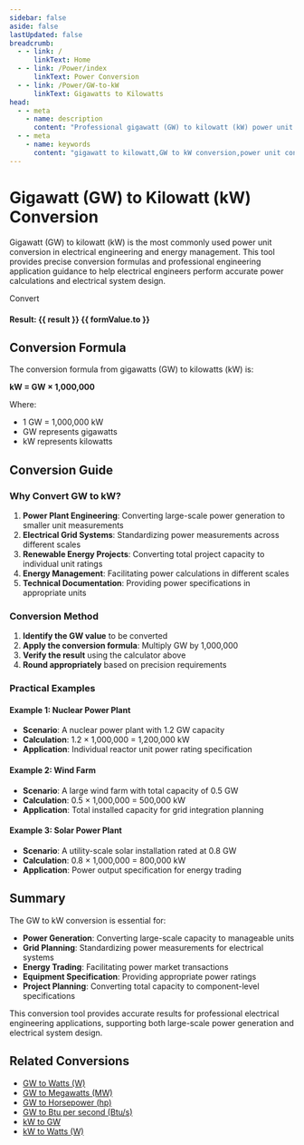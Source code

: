 ```yaml
---
sidebar: false
aside: false
lastUpdated: false
breadcrumb:
  - - link: /
      linkText: Home
  - - link: /Power/index
      linkText: Power Conversion
  - - link: /Power/GW-to-kW
      linkText: Gigawatts to Kilowatts
head:
  - - meta
    - name: description
      content: "Professional gigawatt (GW) to kilowatt (kW) power unit conversion tool. Provides precise conversion formulas, electrical engineering application examples, and detailed technical explanations, suitable for power plants, electrical grid systems, and renewable energy project power calculations."
  - - meta
    - name: keywords
      content: "gigawatt to kilowatt,GW to kW conversion,power unit conversion,electrical engineering calculation,power plant power,electrical grid systems,renewable energy projects,nuclear power plant power,wind farm power,solar power generation,power conversion tool,ギガワット,キロワット,電力変換"
---
```

# Gigawatt (GW) to Kilowatt (kW) Conversion

Gigawatt (GW) to kilowatt (kW) is the most commonly used power unit conversion in electrical engineering and energy management. This tool provides precise conversion formulas and professional engineering application guidance to help electrical engineers perform accurate power calculations and electrical system design.

<script setup>
const seoKey = [
  'gigawatt to kilowatt', 'GW to kW conversion', 'power unit conversion', 'electrical engineering calculation',
  'power plant power', 'electrical grid systems', 'renewable energy projects', 'nuclear power plant power',
  'wind farm power', 'solar power generation', 'power conversion tool', 'ギガワット', 'キロワット', '電力変換'
]
import { onMounted,reactive,inject ,ref  } from 'vue'
import { NButton,NForm ,NFormItem,NInput,NInputNumber,NSelect,NCard,useMessage ,NGrid ,NGi } from 'naive-ui'
import { defineClientComponent } from 'vitepress'
import { Power } from '../files';
const convert = inject('convert')
const options =  [
  { "label": "Gigawatt (GW)","value": "GW" },
  { "label": "Kilowatt (kW)","value": "kW" }
];
const formRef = ref(null);
const rules = {
  number:{
    required: true,
    type: 'number',
    trigger: "blur",
    message: 'Please enter a number'
  },
  to:{
    required: true,
    trigger: "select",
    message: 'Please select conversion unit'
  }
};
const formValue = reactive({
  number: 1,
  from: 'GW',
  to: 'kW'
});
const message = useMessage();
const result = ref(0);
const handleValidateClick = (e) => {
  e.preventDefault()
  formRef.value?.validate((errors) => {
    if (!errors) {
      result.value = convert(formValue.number, formValue.from, formValue.to);
    } else {
      message.error('Please check your input')
    }
  })
}
onMounted(() => {
  result.value = convert(formValue.number, formValue.from, formValue.to);
})
</script>

<NCard title="GW to kW Converter">
  <NForm ref="formRef" :model="formValue" :rules="rules">
    <NGrid :cols="24" :x-gap="12">
      <NGi :span="8">
        <NFormItem label="Value" path="number">
          <NInputNumber v-model:value="formValue.number" @update:value="result = convert(formValue.number, formValue.from, formValue.to)" placeholder="Enter value" />
        </NFormItem>
      </NGi>
      <NGi :span="8">
        <NFormItem label="From" path="from">
          <NSelect v-model:value="formValue.from" @update:value="result = convert(formValue.number, formValue.from, formValue.to)" :options="options" />
        </NFormItem>
      </NGi>
      <NGi :span="8">
        <NFormItem label="To" path="to">
          <NSelect v-model:value="formValue.to" @update:value="result = convert(formValue.number, formValue.from, formValue.to)" :options="options" />
        </NFormItem>
      </NGi>
    </NGrid>
    <NFormItem>
      <NButton type="primary" @click="handleValidateClick">
        Convert
      </NButton>
    </NFormItem>
  </NForm>
  <div style="margin-top: 20px;">
    <strong>Result: {{ result }} {{ formValue.to }}</strong>
  </div>
</NCard>

## Conversion Formula

The conversion formula from gigawatts (GW) to kilowatts (kW) is:

**kW = GW × 1,000,000**

Where:
- 1 GW = 1,000,000 kW
- GW represents gigawatts
- kW represents kilowatts

## Conversion Guide

### Why Convert GW to kW?

1. **Power Plant Engineering**: Converting large-scale power generation to smaller unit measurements
2. **Electrical Grid Systems**: Standardizing power measurements across different scales
3. **Renewable Energy Projects**: Converting total project capacity to individual unit ratings
4. **Energy Management**: Facilitating power calculations in different scales
5. **Technical Documentation**: Providing power specifications in appropriate units

### Conversion Method

1. **Identify the GW value** to be converted
2. **Apply the conversion formula**: Multiply GW by 1,000,000
3. **Verify the result** using the calculator above
4. **Round appropriately** based on precision requirements

### Practical Examples

#### Example 1: Nuclear Power Plant
- **Scenario**: A nuclear power plant with 1.2 GW capacity
- **Calculation**: 1.2 × 1,000,000 = 1,200,000 kW
- **Application**: Individual reactor unit power rating specification

#### Example 2: Wind Farm
- **Scenario**: A large wind farm with total capacity of 0.5 GW
- **Calculation**: 0.5 × 1,000,000 = 500,000 kW
- **Application**: Total installed capacity for grid integration planning

#### Example 3: Solar Power Plant
- **Scenario**: A utility-scale solar installation rated at 0.8 GW
- **Calculation**: 0.8 × 1,000,000 = 800,000 kW
- **Application**: Power output specification for energy trading

## Summary

The GW to kW conversion is essential for:
- **Power Generation**: Converting large-scale capacity to manageable units
- **Grid Planning**: Standardizing power measurements for electrical systems
- **Energy Trading**: Facilitating power market transactions
- **Equipment Specification**: Providing appropriate power ratings
- **Project Planning**: Converting total capacity to component-level specifications

This conversion tool provides accurate results for professional electrical engineering applications, supporting both large-scale power generation and electrical system design.

## Related Conversions

- [GW to Watts (W)](/Power/GW-to-W)
- [GW to Megawatts (MW)](/Power/GW-to-mW)
- [GW to Horsepower (hp)](/Power/GW-to-hp)
- [GW to Btu per second (Btu/s)](/Power/GW-to-Btu_s)
- [kW to GW](/Power/kW-to-GW)
- [kW to Watts (W)](/Power/kW-to-W)